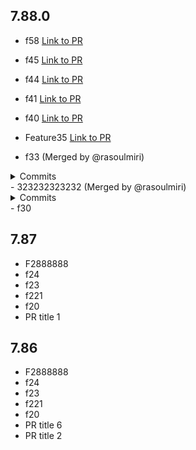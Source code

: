 ## 7.88.0
- f58 [Link to PR](https://github.com/rasoulmiri/PRTest/pull/36)

- f45 [Link to PR](https://github.com/rasoulmiri/PRTest/pull/30)

- f44 [Link to PR](https://github.com/rasoulmiri/PRTest/pull/29)

- f41 [Link to PR](https://github.com/rasoulmiri/PRTest/pull/28)

- f40 [Link to PR](https://github.com/rasoulmiri/PRTest/pull/27)

- Feature35 [Link to PR](https://github.com/rasoulmiri/PRTest/pull/23)
- f33 (Merged by @rasoulmiri)
<details><summary>Commits</summary>

</details>
- 323232323232 (Merged by @rasoulmiri)
<details><summary>Commits</summary>

</details>
- f30

## 7.87
- F2888888
- f24
- f23
- f221
- f20
- PR title 1

## 7.86
- F2888888
- f24
- f23
- f221
- f20
- PR title 6
- PR title 2

